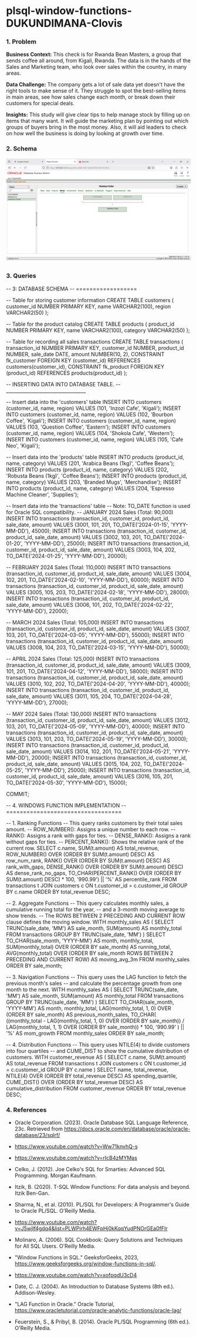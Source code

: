 # plsql-window-functions-DUKUNDIMANA-Clovis

### 1. Problem
**Business Context:** This check is for Rwanda Bean Masters, a group that sends coffee all around, from Kigali, Rwanda. The data is in the hands of the Sales and Marketing team, who look over sales within the country, in many areas.

**Data Challenge:** The company gets a lot of sale data yet doesn't have the right tools to make sense of it. They struggle to spot the best-selling items in main areas, see how sales change each month, or break down their customers for special deals.

**Insights:** This study will give clear tips to help manage stock by filling up on items that many want. It will guide the marketing plan by pointing out which groups of buyers bring in the most money. Also, it will aid leaders to check on how well the business is doing by looking at growth over time.



### 2. Schema 
![image alt](https://github.com/Clovie8/plsql-window-functions-DUKUNDIMANA-Clovis/blob/21e0baa5b98d6578b26983dee0ebd5dcd2bb0ee8/Screenshots/ER%20Diagram.png)
### 3. Queries

-- 3: DATABASE SCHEMA
-- ==================

-- Table for storing customer information
CREATE TABLE customers (
    customer_id NUMBER PRIMARY KEY,
    name        VARCHAR2(100),
    region      VARCHAR2(50) 
);

-- Table for the product catalog
CREATE TABLE products (
    product_id  NUMBER PRIMARY KEY,
    name        VARCHAR2(100),
    category    VARCHAR2(50) 
);

-- Table for recording all sales transactions
CREATE TABLE transactions (
    transaction_id NUMBER PRIMARY KEY,
    customer_id    NUMBER,
    product_id     NUMBER,
    sale_date      DATE,
    amount         NUMBER(10, 2),
    CONSTRAINT fk_customer FOREIGN KEY (customer_id) REFERENCES customers(customer_id),
    CONSTRAINT fk_product  FOREIGN KEY (product_id)  REFERENCES products(product_id)
);


-- INSERTING DATA INTO DATABASE TABLE. 
-- __________________________________

-- Insert data into the 'customers' table
INSERT INTO customers (customer_id, name, region) VALUES (101, 'Inzozi Cafe', 'Kigali');
INSERT INTO customers (customer_id, name, region) VALUES (102, 'Bourbon Coffee', 'Kigali');
INSERT INTO customers (customer_id, name, region) VALUES (103, 'Question Coffee', 'Eastern');
INSERT INTO customers (customer_id, name, region) VALUES (104, 'Shokola Cafe', 'Western');
INSERT INTO customers (customer_id, name, region) VALUES (105, 'Cafe Neo', 'Kigali');

-- Insert data into the 'products' table
INSERT INTO products (product_id, name, category) VALUES (201, 'Arabica Beans (1kg)', 'Coffee Beans');
INSERT INTO products (product_id, name, category) VALUES (202, 'Robusta Beans (1kg)', 'Coffee Beans');
INSERT INTO products (product_id, name, category) VALUES (203, 'Branded Mugs', 'Merchandise');
INSERT INTO products (product_id, name, category) VALUES (204, 'Espresso Machine Cleaner', 'Supplies');

-- Insert data into the 'transactions' table
-- Note: TO_DATE function is used for Oracle SQL compatibility.
-- JANUARY 2024 Sales (Total: 90,000)
INSERT INTO transactions (transaction_id, customer_id, product_id, sale_date, amount) VALUES (3001, 101, 201, TO_DATE('2024-01-15', 'YYYY-MM-DD'), 45000);
INSERT INTO transactions (transaction_id, customer_id, product_id, sale_date, amount) VALUES (3002, 103, 201, TO_DATE('2024-01-20', 'YYYY-MM-DD'), 25000);
INSERT INTO transactions (transaction_id, customer_id, product_id, sale_date, amount) VALUES (3003, 104, 202, TO_DATE('2024-01-25', 'YYYY-MM-DD'), 20000);

-- FEBRUARY 2024 Sales (Total: 110,000)
INSERT INTO transactions (transaction_id, customer_id, product_id, sale_date, amount) VALUES (3004, 102, 201, TO_DATE('2024-02-10', 'YYYY-MM-DD'), 60000);
INSERT INTO transactions (transaction_id, customer_id, product_id, sale_date, amount) VALUES (3005, 105, 203, TO_DATE('2024-02-18', 'YYYY-MM-DD'), 28000);
INSERT INTO transactions (transaction_id, customer_id, product_id, sale_date, amount) VALUES (3006, 101, 202, TO_DATE('2024-02-22', 'YYYY-MM-DD'), 22000);

-- MARCH 2024 Sales (Total: 105,000)
INSERT INTO transactions (transaction_id, customer_id, product_id, sale_date, amount) VALUES (3007, 103, 201, TO_DATE('2024-03-05', 'YYYY-MM-DD'), 55000);
INSERT INTO transactions (transaction_id, customer_id, product_id, sale_date, amount) VALUES (3008, 104, 203, TO_DATE('2024-03-15', 'YYYY-MM-DD'), 50000);

-- APRIL 2024 Sales (Total: 125,000)
INSERT INTO transactions (transaction_id, customer_id, product_id, sale_date, amount) VALUES (3009, 101, 201, TO_DATE('2024-04-12', 'YYYY-MM-DD'), 58000);
INSERT INTO transactions (transaction_id, customer_id, product_id, sale_date, amount) VALUES (3010, 102, 202, TO_DATE('2024-04-20', 'YYYY-MM-DD'), 40000);
INSERT INTO transactions (transaction_id, customer_id, product_id, sale_date, amount) VALUES (3011, 105, 204, TO_DATE('2024-04-28', 'YYYY-MM-DD'), 27000);

-- MAY 2024 Sales (Total: 130,000)
INSERT INTO transactions (transaction_id, customer_id, product_id, sale_date, amount) VALUES (3012, 103, 201, TO_DATE('2024-05-09', 'YYYY-MM-DD'), 40000);
INSERT INTO transactions (transaction_id, customer_id, product_id, sale_date, amount) VALUES (3013, 101, 203, TO_DATE('2024-05-19', 'YYYY-MM-DD'), 30000);
INSERT INTO transactions (transaction_id, customer_id, product_id, sale_date, amount) VALUES (3014, 102, 201, TO_DATE('2024-05-21', 'YYYY-MM-DD'), 20000);
INSERT INTO transactions (transaction_id, customer_id, product_id, sale_date, amount) VALUES (3015, 104, 202, TO_DATE('2024-05-25', 'YYYY-MM-DD'), 25000);
INSERT INTO transactions (transaction_id, customer_id, product_id, sale_date, amount) VALUES (3016, 105, 201, TO_DATE('2024-05-30', 'YYYY-MM-DD'), 15000);

COMMIT;






-- 4. WINDOWS FUNCTION IMPLEMENTATION
-- ==================================

-- 1. Ranking Functions
-- This query ranks customers by their total sales amount.
-- ROW_NUMBER(): Assigns a unique number to each row.
-- RANK(): Assigns a rank with gaps for ties.
-- DENSE_RANK(): Assigns a rank without gaps for ties.
-- PERCENT_RANK(): Shows the relative rank of the current row.
SELECT
    c.name,
    SUM(t.amount) AS total_revenue,
    ROW_NUMBER() OVER (ORDER BY SUM(t.amount) DESC) AS row_num_rank,
    RANK() OVER (ORDER BY SUM(t.amount) DESC) AS rank_with_gaps,
    DENSE_RANK() OVER (ORDER BY SUM(t.amount) DESC) AS dense_rank_no_gaps,
    TO_CHAR(PERCENT_RANK() OVER (ORDER BY SUM(t.amount) DESC) * 100, '990.99') || '%' AS percentile_rank
FROM
    transactions t
JOIN
    customers c ON t.customer_id = c.customer_id
GROUP BY
    c.name
ORDER BY
    total_revenue DESC;



-- 2. Aggregate Functions
-- This query calculates monthly sales, a cumulative running total for the year,
-- and a 3-month moving average to show trends.
-- The ROWS BETWEEN 2 PRECEDING AND CURRENT ROW clause defines the moving window.
WITH monthly_sales AS (
    SELECT
        TRUNC(sale_date, 'MM') AS sale_month,
        SUM(amount) AS monthly_total
    FROM
        transactions
    GROUP BY
        TRUNC(sale_date, 'MM')
)
SELECT
    TO_CHAR(sale_month, 'YYYY-MM') AS month,
    monthly_total,
    SUM(monthly_total) OVER (ORDER BY sale_month) AS running_total,
    AVG(monthly_total) OVER (ORDER BY sale_month ROWS BETWEEN 2 PRECEDING AND CURRENT ROW) AS moving_avg_3m
FROM
    monthly_sales
ORDER BY
    sale_month;



-- 3. Navigation Functions
-- This query uses the LAG function to fetch the previous month's sales
-- and calculate the percentage growth from one month to the next.
WITH monthly_sales AS (
    SELECT
        TRUNC(sale_date, 'MM') AS sale_month,
        SUM(amount) AS monthly_total
    FROM
        transactions
    GROUP BY
        TRUNC(sale_date, 'MM')
)
SELECT
    TO_CHAR(sale_month, 'YYYY-MM') AS month,
    monthly_total,
    LAG(monthly_total, 1, 0) OVER (ORDER BY sale_month) AS previous_month_sales,
    TO_CHAR(
        ((monthly_total - LAG(monthly_total, 1, 0) OVER (ORDER BY sale_month)) / LAG(monthly_total, 1, 1) OVER (ORDER BY sale_month)) * 100,
        '990.99'
    ) || '%' AS mom_growth
FROM
    monthly_sales
ORDER BY
    sale_month;



-- 4. Distribution Functions
-- This query uses NTILE(4) to divide customers into four quartiles
-- and CUME_DIST to show the cumulative distribution of customers.
WITH customer_revenue AS (
    SELECT
        c.name,
        SUM(t.amount) AS total_revenue
    FROM
        transactions t
    JOIN
        customers c ON t.customer_id = c.customer_id
    GROUP BY
        c.name
)
SELECT
    name,
    total_revenue,
    NTILE(4) OVER (ORDER BY total_revenue DESC) AS spending_quartile,
    CUME_DIST() OVER (ORDER BY total_revenue DESC) AS cumulative_distribution
FROM
    customer_revenue
ORDER BY
    total_revenue DESC;


    
### 4. References

- Oracle Corporation. (2023). Oracle Database SQL Language Reference, 23c. Retrieved from https://docs.oracle.com/en/database/oracle/oracle-database/23/sqlrf/

- https://www.youtube.com/watch?v=Ww71knvhQ-s

- https://www.youtube.com/watch?v=rIcB4zMYMas

- Celko, J. (2012). Joe Celko's SQL for Smarties: Advanced SQL Programming. Morgan Kaufmann.

- Itzik, B. (2020). T-SQL Window Functions: For data analysis and beyond. Itzik Ben-Gan.

- Sharma, N., et al. (2010). PL/SQL for Developers: A Programmer's Guide to Oracle PL/SQL. O'Reilly Media.
  
- https://www.youtube.com/watch?v=J5wjIf4gdq4&list=PLWPirh4EWFpHj0kKqqYudPNOrGEa0fFIr

- Molinaro, A. (2006). SQL Cookbook: Query Solutions and Techniques for All SQL Users. O'Reilly Media.

- "Window Functions in SQL." GeeksforGeeks, 2023, https://www.geeksforgeeks.org/window-functions-in-sql/.

- https://www.youtube.com/watch?v=xofpqdU3cD4

- Date, C. J. (2004). An Introduction to Database Systems (8th ed.). Addison-Wesley.

- "LAG Function in Oracle." Oracle Tutorial, https://www.oracletutorial.com/oracle-analytic-functions/oracle-lag/

- Feuerstein, S., & Pribyl, B. (2014). Oracle PL/SQL Programming (6th ed.). O'Reilly Media.
